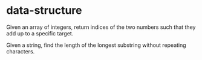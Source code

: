 # data-structure

Given an array of integers, return indices of the two numbers such that they add up to a specific target.

Given a string, find the length of the longest substring without repeating characters.
